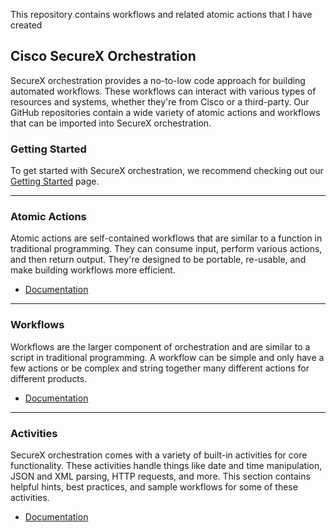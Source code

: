 This repository contains workflows and related atomic actions that I have created

## Cisco SecureX Orchestration
SecureX orchestration provides a no-to-low code approach for building automated workflows. These workflows can interact with various types of resources and systems, whether they're from Cisco or a third-party. Our GitHub repositories contain a wide variety of atomic actions and workflows that can be imported into SecureX orchestration.

### Getting Started
To get started with SecureX orchestration, we recommend checking out our [Getting Started](https://ciscosecurity.github.io/sxo-05-security-workflows/getting-started) page.

---

### Atomic Actions
Atomic actions are self-contained workflows that are similar to a function in traditional programming. They can consume input, perform various actions, and then return output. They're designed to be portable, re-usable, and make building workflows more efficient.

* [Documentation](https://ciscosecurity.github.io/sxo-05-security-workflows/atomics/)

---

### Workflows
Workflows are the larger component of orchestration and are similar to a script in traditional programming. A workflow can be simple and only have a few actions or be complex and string together many different actions for different products.

* [Documentation](https://ciscosecurity.github.io/sxo-05-security-workflows/workflows/)

---

### Activities
SecureX orchestration comes with a variety of built-in activities for core functionality. These activities handle things like date and time manipulation, JSON and XML parsing, HTTP requests, and more. This section contains helpful hints, best practices, and sample workflows for some of these activities.

* [Documentation](https://ciscosecurity.github.io/sxo-05-security-workflows/activities/)

